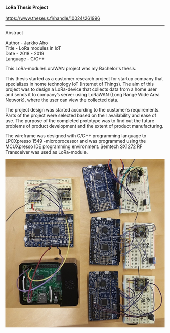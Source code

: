 #### LoRa Thesis Project

https://www.theseus.fi/handle/10024/261996    
  
--------------------------------------------------------------------------------------
  
Abstract  
  
Author - Jarkko Aho  
Title - LoRa modules in IoT  
Date - 2018 - 2019   
Language - C/C++  
  
This LoRa-module/LoraWAN project was my Bachelor's thesis.  
  
This thesis started as a customer research project for startup company that specializes in home technology IoT (Internet of Things). The aim of this project was to design a LoRa-device that collects data from a home user and sends it to company’s server using LoRaWAN (Long Range Wide Area Network), where the user can view the collected data.  
  
The project design was started according to the customer’s requirements. Parts of the project were selected based on their availability and ease of use. The purpose of the completed prototype was to find out the future problems of product development and the extent of product manufacturing.  
  
The wireframe was designed with C/C++ programming language to LPCXpresso 1549 -microprocessor and was programmed using the MCUXpresso IDE programming environment. Semtech SX1272 RF Transceiver was used as LoRa-module.    
  
![](https://github.com/Jakage/career-portfolio/blob/master/LoRa/Pictures/LoRa_prototype_v05.jpg)  
  
  
